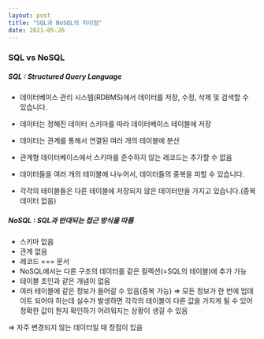 ```yaml
---
layout: post
title: "SQL과 NoSQL의 차이점"
date: 2021-05-26
--- 
```


### SQL vs NoSQL

##### SQL : Structured Query Language

 - 데이터베이스 관리 시스템(RDBMS)에서 데이터를 저장, 수정, 삭제 및 검색할 수 있습니다.

- 데이터는 정해진 데이터 스키마를 따라 데이터베이스 테이블에 저장
- 데이터는 관계를 통해서 연결된 여러 개의 테이블에 분산
- 관계형 데이터베이스에서 스키마를 준수하지 않는 레코드는 추가할 수 없음
- 데이터들을 여러 개의 테이블에 나누어서, 데이터들의 중복을 피할 수 있습니다.
- 각각의 테이블들은 다른 테이블에 저장되지 않은 데이터만을 가지고 있습니다.(중복 데이터 없음)

##### NoSQL : SQL과 반대되는 접근 방식을 따름

- 스키마 없음
- 관계 없음
- 레코드 === 문서
- NoSQL에서는 다른 구조의 데이터를 같은 컬렉션(=SQL의 테이블)에 추가 가능
- 테이블 조인과 같은 개념이 없음
- 여러 테이블에 같은 정보가 들어갈 수 있음(중복 가능) ⇒ 모든 정보가 한 번에 업데이트 되어야 하는데 실수가 발생하면 각각의 테이블이 다른 값을 가지게 될 수 있어 정확한 값이 뭔지 확인하기 어려워지는 상황이 생길 수 있음

⇒ 자주 변경되지 않는 데이터일 때 장점이 있음
